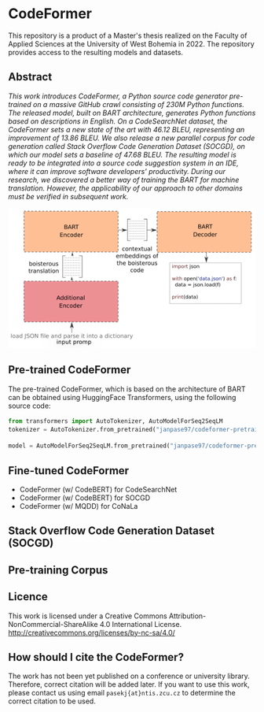 # CodeFormer

This repository is a product of a Master's thesis realized on the Faculty of Applied Sciences at the University of West Bohemia in 2022. The repository provides access to the resulting models and datasets.

## Abstract
_This work introduces CodeFormer, a Python source code generator pre-trained on a massive GitHub crawl consisting of 230M Python functions. The released model, built on BART architecture, generates Python functions based on descriptions in English. On a CodeSearchNet dataset, the CodeFormer sets a new state of the art with 46.12 BLEU, representing an improvement of 13.86 BLEU. We also release a new parallel corpus for code generation called Stack Overflow Code Generation Dataset (SOCGD), on which our model sets a baseline of 47.68 BLEU. The resulting model is ready to be integrated into a source code suggestion system in an IDE, where it can improve software developers' productivity. During our research, we discovered a better way of training the BART for machine translation. However, the applicability of our approach to other domains must be verified in subsequent work._

![Visualization of the CodeFormer's architecture.](img/code_former_architecture.png)

## Pre-trained CodeFormer

The pre-trained CodeFormer, which is based on the architecture of BART can be obtained using HuggingFace Transformers, using the following source code:

```Python
from transformers import AutoTokenizer, AutoModelForSeq2SeqLM
tokenizer = AutoTokenizer.from_pretrained("janpase97/codeformer-pretrained")

model = AutoModelForSeq2SeqLM.from_pretrained("janpase97/codeformer-pretrained")
```

## Fine-tuned CodeFormer

- CodeFormer (w/ CodeBERT) for CodeSearchNet
- CodeFormer (w/ CodeBERT) for SOCGD
- CodeFormer (w/ MQDD) for CoNaLa

## Stack Overflow Code Generation Dataset (SOCGD)

## Pre-training Corpus

## Licence
This work is licensed under a Creative Commons Attribution-NonCommercial-ShareAlike 4.0 International License. http://creativecommons.org/licenses/by-nc-sa/4.0/

## How should I cite the CodeFormer? 

The work has not been yet published on a conference or university library. Therefore, correct citation will be added later. If you want to use this work, please contact us using email `pasekj{at}ntis.zcu.cz` to determine the correct citation to be used.
